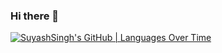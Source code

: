 ### Hi there 👋
[![SuyashSingh's GitHub | Languages Over Time](https://stats.quine.sh/SuyashSingh/languages-over-time?theme=light)](https://quine.sh)

<!--
**SuyashSingh01/suyashsingh01** is a ✨ _special_ ✨ repository because its `README.md` (this file) appears on your GitHub profile.

Here are some ideas to get you started:

- 🔭 I’m currently working on 
- 🌱 I’m currently learning ...
- 👯 I’m looking to collaborate on ...
- 🤔 I’m looking for help with ...
- 💬 Ask me about ...
- 📫 How to reach me: ...
- 😄 Pronouns: ...
- ⚡ Fun fact: ...
-->
